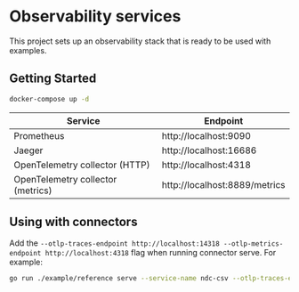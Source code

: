 # Observability services

This project sets up an observability stack that is ready to be used with examples.  

## Getting Started

```bash
docker-compose up -d
```

| Service                             | Endpoint                      |
| ----------------------------------- | ----------------------------- |
| Prometheus                          | http://localhost:9090         |
| Jaeger                              | http://localhost:16686        |
| OpenTelemetry collector (HTTP)      | http://localhost:4318         |
| OpenTelemetry collector (metrics)   | http://localhost:8889/metrics |

## Using with connectors

Add the `--otlp-traces-endpoint http://localhost:14318 --otlp-metrics-endpoint http://localhost:4318` flag when running connector serve. For example:

```sh
go run ./example/reference serve --service-name ndc-csv --otlp-traces-endpoint http://localhost:14318 --otlp-metrics-endpoint http://localhost:4318 --inline-config --configuration {}
```